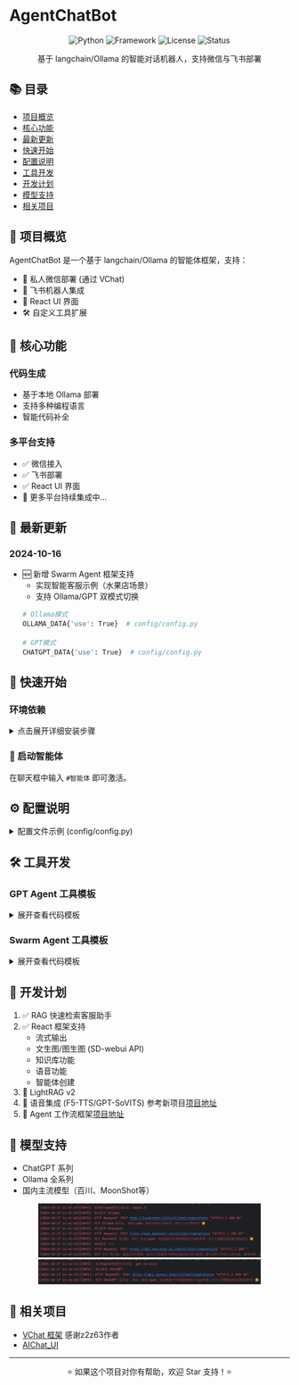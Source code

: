 # AgentChatBot

<div align="center">

![Python](https://img.shields.io/badge/python-3.10-blue)
![Framework](https://img.shields.io/badge/framework-langchain-orange)
![License](https://img.shields.io/badge/license-MIT-green)
![Status](https://img.shields.io/badge/status-active-success)

基于 langchain/Ollama 的智能对话机器人，支持微信与飞书部署
</div>

## 📚 目录

- [项目概览](#-项目概览)
- [核心功能](#-核心功能)
- [最新更新](#-最新更新)
- [快速开始](#-快速开始)
- [配置说明](#-配置说明)
- [工具开发](#-工具开发)
- [开发计划](#-开发计划)
- [模型支持](#-模型支持)
- [相关项目](#-相关项目)

## 🌟 项目概览

AgentChatBot 是一个基于 langchain/Ollama 的智能体框架，支持：
- 🤖 私人微信部署 (通过 VChat)
- 💼 飞书机器人集成
- 🎨 React UI 界面
- 🛠 自定义工具扩展

## 🚀 核心功能

### 代码生成
- 基于本地 Ollama 部署
- 支持多种编程语言
- 智能代码补全

### 多平台支持
- ✅ 微信接入
- ✅ 飞书部署
- ✅ React UI 界面
- 🔧 更多平台持续集成中...

## 📢 最新更新

### 2024-10-16
- 🆕 新增 Swarm Agent 框架支持
  - 实现智能客服示例（水果店场景）
  - 支持 Ollama/GPT 双模式切换
  ```bash
  # Ollama模式
  OLLAMA_DATA{'use': True}  # config/config.py
  
  # GPT模式
  CHATGPT_DATA{'use': True}  # config/config.py
  ```

## 🚀 快速开始

### 环境依赖

<details>
<summary>点击展开详细安装步骤</summary>

1. **基础环境**
   - [Redis 安装教程](https://blog.csdn.net/weixin_43883917/article/details/114632709)
   - [MySQL 安装教程](https://blog.csdn.net/weixin_41330897/article/details/142899070)
   - [Ollama 安装教程](https://blog.csdn.net/qq_40999403/article/details/139320266)
   - [Anaconda 安装教程](https://blog.csdn.net/weixin_45525272/article/details/129265214)

2. **项目安装**
```bash
# 克隆项目
git clone https://github.com/panxingfeng/agent_chat_wechat.git
cd agent_chat_wechat

# 创建环境
conda create --name agent_wechat python=3.10
conda activate agent_wechat

# 安装依赖
pip install -r requirements.txt -i https://pypi.tuna.tsinghua.edu.cn/simple/
pip install aiohttp pytz vchat langchain_openai transformers -i https://pypi.tuna.tsinghua.edu.cn/simple/
pip install mysql-connector-python langchain pillow aiofiles -i https://pypi.tuna.tsinghua.edu.cn/simple/
pip install git+https://github.com/openai/swarm.git

# 启动项目
python main.py
```
</details>

### 🤖 启动智能体
在聊天框中输入 `#智能体` 即可激活。

## ⚙️ 配置说明

<details>
<summary>配置文件示例 (config/config.py)</summary>

```python
CHATGPT_DATA = {
    'use': False,
    'model': 'gpt-4o-mini',
    'key': '',
    'url': 'https://api.openai.com/v1',
    'temperature': 0.7,
}

OLLAMA_DATA = {
    'use': True,
    'model': 'qwen2.5',
    'key': 'EMPTY',
    'api_url': 'http://localhost:11434/v1/'
}

# 更多配置选项...
```
</details>

## 🛠 工具开发

### GPT Agent 工具模板
<details>
<summary>展开查看代码模板</summary>

```python
class CodeGenAPIWrapper(BaseModel):
    base_url: ClassVar[str] = "http://localhost:11434/api/chat"
    content_role: ClassVar[str] = CODE_BOT_PROMPT_DATA.get("description")
    model: ClassVar[str] = OLLAMA_DATA.get("code_model") #可以使用其他的本地模型，自行修改

    def run(self, query: str, model_name: str) -> str:
        logging.info(f"使用模型 {model_name} 处理用户请求: {query}")
        data = {
            "model": model_name,
            "messages": [{"role": "user", "content": self.content_role + query}],
            "stream": False,
        }
        response = requests.post(self.base_url, json=data)
        response.raise_for_status()

        try:
            result = response.json()
            return result.get("message", {}).get("content", "无法生成代码，请检查输入。")
        except requests.exceptions.JSONDecodeError as e:
            return f"解析 JSON 时出错: {e}"

    def generate_code(self, query: str) -> str:
        try:
            result = self.run(query, self.model)
            if "无法生成代码" not in result:
                return result
        except Exception as e:
            logging.error(f"生成代码时出错: {e}")
        return "代码生成失败，请稍后再试。"

code_generator = CodeGenAPIWrapper()

@tool
def code_gen(query: str) -> str:
    """代码生成工具：根据用户描述生成相应的代码实现。"""
    return code_generator.generate_code(query)

# 返回工具信息
def register_tool():
    tool_func = code_gen  # 工具函数
    tool_func.__name__ = "code_gen"
    return {
        "name": "code_gen",
        "agent_tool": tool_func,
        "description": "代码生成工具"
    }
```
</details>

### Swarm Agent 工具模板
<details>
<summary>展开查看代码模板</summary>

```python
def code_gen(query: str, code_type: str) -> str:
    """代码生成工具：根据用户描述生成相应的代码实现。"""
    client = OllamaClient()
    print("使用代码生成工具")
    prompt = CODE_BOT_PROMPT_DATA.get("description").format(code_type=code_type)
    messages = [
        {"role": "system", "content": prompt},
        {"role": "user", "content": query}
    ]

    response = client.invoke(messages, model=OLLAMA_DATA.get("code_model"))
    return response

在swarm_agent_bot.py中增加工具的智能体
    self.code_agent = Agent(
    name="Code Agent",
    instructions=CODE_BOT_PROMPT_DATA.get("description"),
    function=[code_gen],
    model=OLLAMA_DATA.get("model")
    )

在主智能体中增加一个跳转的方法：
self.agent = Agent(
    name="Bot Agent",
    instructions=self.instructions,
    functions=[self.transfer_to_code],  # 任务转发
    model=OLLAMA_DATA.get("model")
    )

#跳转code智能体
def transfer_to_code(self, query, code_type):
    print(f"使用的代码语言 {code_type} ,问题是 {query}")
    return self.code_agent
```
</details>

## 📅 开发计划

1. ✅ RAG 快速检索客服助手
2. ✅ React 框架支持
   - 流式输出
   - 文生图/图生图 (SD-webui API)
   - 知识库功能
   - 语音功能
   - 智能体创建
3. 🚧 LightRAG v2
4. 🚧 语音集成 (F5-TTS/GPT-SoVITS) 参考新项目[项目地址](https://github.com/panxingfeng/agent_workflow)
5. 🚧 Agent 工作流框架[项目地址](https://github.com/panxingfeng/agent_workflow)

## 🤖 模型支持

- ChatGPT 系列
- Ollama 全系列
- 国内主流模型（百川、MoonShot等）

<div align="center">
<img src="./images/img4.png" width="400" />
<img src="./images/img5.png" width="400" />
</div>

## 🔗 相关项目

- [VChat 框架](https://github.com/z2z63/VChat) 感谢z2z63作者
- [AIChat_UI](https://github.com/panxingfeng/AIChat_UI)

---

<div align="center">
⭐️ 如果这个项目对你有帮助，欢迎 Star 支持！⭐️
</div>
